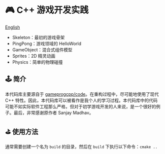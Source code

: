 # 🎮 C++ 游戏开发实践
[English](../README.md)

- Skeleton：最初的游戏骨架
- PingPong：游戏领域的 HelloWorld
- GameObject：混合式组件模型
- Sprites：2D 精灵动画
- Physics：简单的物理碰撞

## 🕹 简介

本代码库主要源自于 [gameprogcpp/code](https://github.com/gameprogcpp/code)。在重构过程中，尽可能地使用了现代 C++ 特性。因此，本代码库可以被看作是我个人的学习过程。本代码库中的代码可能不如实际软件工程那么严格，但对于初学游戏开发的人来说，是一个很好的例子。最后，非常感谢原作者 Sanjay Madhav。

## ⛳ 使用方法

通常需要创建一个名为 `build` 的目录，然后在 `build` 下执行以下命令：`cmake ..`
